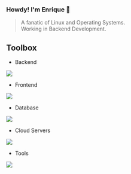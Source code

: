 ### Howdy! I'm Enrique 🐧

> <p > A fanatic of  Linux and Operating Systems. <br />
> Working in Backend Development. </p>

 ## Toolbox
 
 - Backend 
<p align="left">
  <a href="https://skillicons.dev">
   <img src="https://skillicons.dev/icons?i=java,spring,py,cs,nodejs,flask,dotnet"/>
  </a>
</p>

- Frontend
<p align="left">
  <a href="https://skillicons.dev">
    <img src="https://skillicons.dev/icons?i=ts,js,react,nextjs,redux,tailwind"/>
  </a>
</p>

- Database
<p align="left">
  <a href="https://skillicons.dev">
    <img src="https://skillicons.dev/icons?i=mongodb,mysql,postgresql,redis" />
  </a>
</p>

- Cloud Servers
<p align="left">
  <a href="https://skillicons.dev">
    <img src="https://skillicons.dev/icons?i=azure,aws,openshift,firebase,cloudflare" />
  </a>
</p>

- Tools
<p align="left">
  <a href="https://skillicons.dev">
    <img src="https://skillicons.dev/icons?i=linux,kafka,git,github,docker,vscode,neovim,idea,figma,postman" />
  </a>
</p>

<br/>
 
<!--
**EnriqueLion/EnriqueLion** is a ✨ _special_ ✨ repository because its `README.md` (this file) appears on your GitHub profile.

Here are some ideas to get you started:

- 🔭 I’m currently working on ...
- 🌱 I’m currently learning ...
- 👯 I’m looking to collaborate on ...
- 🤔 I’m looking for help with ...
- 💬 Ask me about ...
- 📫 How to reach me: ...
- 😄 Pronouns: ...
- ⚡ Fun fact: ...
-->

